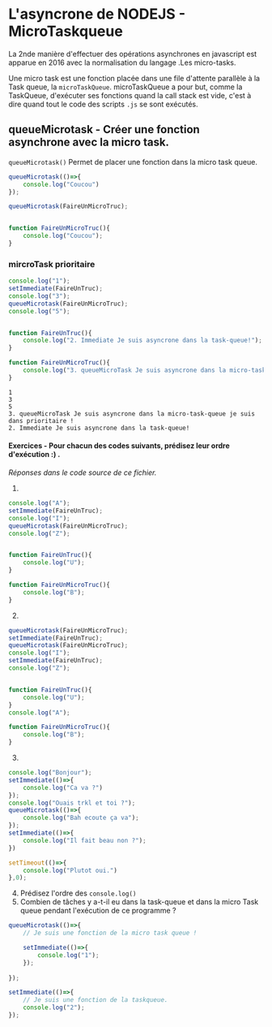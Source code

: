 # L'asyncrone de NODEJS - MicroTaskqueue

La 2nde manière d'effectuer des opérations asynchrones en javascript est apparue en 2016 avec la normalisation du langage .Les micro-tasks.

Une micro task est une fonction placée dans une file d'attente parallèle à la Task queue, la `microTaskQueue`. microTaskQueue a pour but, comme la TaskQueue, d'exécuter ses fonctions quand la call stack est vide, c'est à dire quand tout le code des scripts `.js` se sont exécutés.




## queueMicrotask - Créer une fonction asynchrone avec la micro task.

`queueMicrotask()` Permet de placer une fonction dans la micro task queue.

```js
queueMicrotask(()=>{
    console.log("Coucou")
});
```

```js
queueMicrotask(FaireUnMicroTruc);


function FaireUnMicroTruc(){
    console.log("Coucou");
}
```

### mircroTask prioritaire

```js
console.log("1");
setImmediate(FaireUnTruc);
console.log("3");
queueMicrotask(FaireUnMicroTruc);
console.log("5");


function FaireUnTruc(){
    console.log("2. Immediate Je suis asyncrone dans la task-queue!");
}

function FaireUnMicroTruc(){
    console.log("3. queueMicroTask Je suis asyncrone dans la micro-task-queue je suis dans prioritaire !");
}
```

```
1
3
5
3. queueMicroTask Je suis asyncrone dans la micro-task-queue je suis dans prioritaire !
2. Immediate Je suis asyncrone dans la task-queue!
```

#### Exercices - Pour chacun des codes suivants, prédisez leur ordre d'exécution :) . 

*Réponses dans le code source de ce fichier.*

1.
```js
console.log("A");
setImmediate(FaireUnTruc);
console.log("I");
queueMicrotask(FaireUnMicroTruc);
console.log("Z");


function FaireUnTruc(){
    console.log("U");
}

function FaireUnMicroTruc(){
    console.log("B");
}
```
<!-- 
Réponse 1.
```
A
I
Z
B
U
``` -->

2. 
```js
queueMicrotask(FaireUnMicroTruc);
setImmediate(FaireUnTruc);
queueMicrotask(FaireUnMicroTruc);
console.log("I");
setImmediate(FaireUnTruc);
console.log("Z");


function FaireUnTruc(){
    console.log("U");
}
console.log("A");

function FaireUnMicroTruc(){
    console.log("B");
}
```
<!-- 
Réponse 2.
```
I
Z
A
B
B
U
U
``` -->

3.


```js
console.log("Bonjour");
setImmediate(()=>{
    console.log("Ca va ?")
});
console.log("Ouais trkl et toi ?");
queueMicrotask(()=>{
    console.log("Bah ecoute ça va");
});
setImmediate(()=>{
    console.log("Il fait beau non ?");
})

setTimeout(()=>{
    console.log("Plutot oui.")
},0);

```
<!-- ```
Réponse 3.
Bonjour
Ouais trkl et toi ?
Bah ecoute ça va
Ca va ?
Il fait beau non ?
Plutot oui.
``` -->

4. Prédisez l'ordre des `console.log()`
5. Combien de tâches y a-t-il eu dans la task-queue et dans la micro Task queue pendant l'exécution de ce programme ?

```js
queueMicrotask(()=>{
    // Je suis une fonction de la micro task queue !

    setImmediate(()=>{
        console.log("1");
    });
    
});

setImmediate(()=>{
    // Je suis une fonction de la taskqueue.
    console.log("2");
});
``` 

<!-- 
Réponse 4.
```
2
1
```
Réponse 5.
```
Deux tâches dans la task queue et une seul tache dans la queueMicroTask.

Il suffit de compter les appels aux queues.
```
 -->
